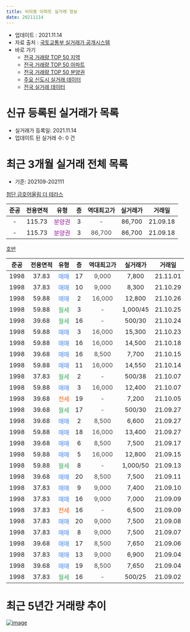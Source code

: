 ```yaml
---
title: 비아동 아파트 실거래 정보
date: 20211114
---
```


* 업데이트 : 2021.11.14
* 자료 출처 : [국토교통부 실거래가 공개시스템](http://rt.molit.go.kr)
* 바로 가기
    * [전국 거래량 TOP 50 지역](https://apt-info.github.io/apt-trade-info/tr)
    * [전국 거래량 TOP 50 아파트](https://apt-info.github.io/apt-trade-info/ta)
    * [전국 거래량 TOP 50 분양권](https://apt-info.github.io/apt-trade-info/tb)
    * [주요 신도시 실거래 데이터](https://apt-info.github.io/apt-trade-info/newtown)
    * [전국 실거래 데이터](https://apt-info.github.io/apt-trade-info/all)



<script async src="https://pagead2.googlesyndication.com/pagead/js/adsbygoogle.js"></script>
<!-- 기본광고 -->
<ins class="adsbygoogle"
     style="display:block"
     data-ad-client="ca-pub-1142216861245946"
     data-ad-slot="4805727019"
     data-ad-format="auto"
     data-full-width-responsive="true"></ins>
<script>
     (adsbygoogle = window.adsbygoogle || []).push({});
</script>


# 신규 등록된 실거래가 목록

* 실거래가 등록일: 2021.11.14
* 업데이트 된 실거래 수: 0 건




<script async src="https://pagead2.googlesyndication.com/pagead/js/adsbygoogle.js"></script>
<!-- 기본광고 -->
<ins class="adsbygoogle"
     style="display:block"
     data-ad-client="ca-pub-1142216861245946"
     data-ad-slot="4805727019"
     data-ad-format="auto"
     data-full-width-responsive="true"></ins>
<script>
     (adsbygoogle = window.adsbygoogle || []).push({});
</script>


# 최근 3개월 실거래 전체 목록
* 기준: 202109-202111


[첨단 금호어울림 더 테라스](https://search.naver.com/search.naver?query=%EC%B2%A8%EB%8B%A8+%EA%B8%88%ED%98%B8%EC%96%B4%EC%9A%B8%EB%A6%BC+%EB%8D%94+%ED%85%8C%EB%9D%BC%EC%8A%A4)

|준공|전용면적|유형|층|역대최고가|실거래가|거래일|
|:---:|:---:|:---:|:---:|:---:|:---:|:---:|
|-|115.73|<span style="color:#9C11A5">분양권</span>|3|<span style="color:#444444">-</span>|86,700|21.09.18|
|-|115.73|<span style="color:#9C11A5">분양권</span>|3|<span style="color:#444444">86,700</span>|86,700|21.09.18|

[호반](https://search.naver.com/search.naver?query=%ED%98%B8%EB%B0%98)

|준공|전용면적|유형|층|역대최고가|실거래가|거래일|
|:---:|:---:|:---:|:---:|:---:|:---:|:---:|
|1998|37.83|<span style="color:#4285F3">매매</span>|17|<span style="color:#444444">9,000</span>|7,800|21.11.01|
|1998|37.83|<span style="color:#4285F3">매매</span>|10|<span style="color:#444444">9,000</span>|8,300|21.10.29|
|1998|59.88|<span style="color:#4285F3">매매</span>|2|<span style="color:#444444">16,000</span>|12,800|21.10.26|
|1998|59.88|<span style="color:#34A853">월세</span>|3|<span style="color:#444444">-</span>|1,000/45|21.10.25|
|1998|39.68|<span style="color:#34A853">월세</span>|16|<span style="color:#444444">-</span>|500/30|21.10.24|
|1998|59.88|<span style="color:#4285F3">매매</span>|3|<span style="color:#444444">16,000</span>|15,300|21.10.23|
|1998|59.88|<span style="color:#4285F3">매매</span>|16|<span style="color:#444444">16,000</span>|14,500|21.10.18|
|1998|39.68|<span style="color:#4285F3">매매</span>|16|<span style="color:#444444">8,500</span>|7,700|21.10.15|
|1998|59.88|<span style="color:#4285F3">매매</span>|11|<span style="color:#444444">16,000</span>|14,550|21.10.14|
|1998|37.83|<span style="color:#34A853">월세</span>|2|<span style="color:#444444">-</span>|500/38|21.10.07|
|1998|59.88|<span style="color:#4285F3">매매</span>|3|<span style="color:#444444">16,000</span>|12,400|21.10.07|
|1998|39.68|<span style="color:#FF5A00">전세</span>|19|<span style="color:#444444">-</span>|7,200|21.10.05|
|1998|39.68|<span style="color:#34A853">월세</span>|17|<span style="color:#444444">-</span>|500/30|21.09.27|
|1998|39.68|<span style="color:#4285F3">매매</span>|2|<span style="color:#444444">8,500</span>|6,600|21.09.27|
|1998|59.88|<span style="color:#4285F3">매매</span>|18|<span style="color:#444444">16,000</span>|13,400|21.09.27|
|1998|39.68|<span style="color:#4285F3">매매</span>|6|<span style="color:#444444">8,500</span>|7,500|21.09.17|
|1998|59.88|<span style="color:#4285F3">매매</span>|5|<span style="color:#444444">16,000</span>|12,800|21.09.15|
|1998|59.88|<span style="color:#34A853">월세</span>|8|<span style="color:#444444">-</span>|1,000/50|21.09.13|
|1998|39.68|<span style="color:#4285F3">매매</span>|20|<span style="color:#444444">8,500</span>|7,500|21.09.11|
|1998|37.83|<span style="color:#4285F3">매매</span>|9|<span style="color:#444444">9,000</span>|7,400|21.09.10|
|1998|37.83|<span style="color:#4285F3">매매</span>|16|<span style="color:#444444">9,000</span>|7,000|21.09.09|
|1998|37.83|<span style="color:#FF5A00">전세</span>|16|<span style="color:#444444">-</span>|6,500|21.09.09|
|1998|37.83|<span style="color:#4285F3">매매</span>|20|<span style="color:#444444">9,000</span>|7,500|21.09.08|
|1998|37.83|<span style="color:#4285F3">매매</span>|8|<span style="color:#444444">9,000</span>|7,500|21.09.07|
|1998|39.68|<span style="color:#4285F3">매매</span>|17|<span style="color:#444444">8,500</span>|7,650|21.09.06|
|1998|37.83|<span style="color:#4285F3">매매</span>|13|<span style="color:#444444">9,000</span>|6,900|21.09.04|
|1998|39.68|<span style="color:#4285F3">매매</span>|19|<span style="color:#444444">8,500</span>|7,650|21.09.04|
|1998|37.83|<span style="color:#34A853">월세</span>|16|<span style="color:#444444">-</span>|500/25|21.09.02|



<script async src="https://pagead2.googlesyndication.com/pagead/js/adsbygoogle.js"></script>
<!-- 기본광고 -->
<ins class="adsbygoogle"
     style="display:block"
     data-ad-client="ca-pub-1142216861245946"
     data-ad-slot="4805727019"
     data-ad-format="auto"
     data-full-width-responsive="true"></ins>
<script>
     (adsbygoogle = window.adsbygoogle || []).push({});
</script>


# 최근 5년간 거래량 추이


<div style="width:100%;">
    <canvas id="deal_progress" height="200"></canvas>
</div>

<script>
new Chart(document.getElementById("deal_progress"), {
    type: 'line',
    data: {
        labels: ['16.01','16.02','16.03','16.04','16.05','16.06','16.07','16.08','16.09','16.10','16.11','16.12','17.01','17.02','17.03','17.04','17.05','17.06','17.07','17.08','17.09','17.10','17.11','17.12','18.01','18.02','18.03','18.04','18.05','18.06','18.07','18.08','18.09','18.10','18.11','18.12','19.01','19.02','19.03','19.04','19.05','19.06','19.07','19.08','19.09','19.10','19.11','19.12','20.01','20.02','20.03','20.04','20.05','20.06','20.07','20.08','20.09','20.10','20.11','20.12','21.01','21.02','21.03','21.04','21.05','21.06','21.07','21.08','21.09','21.10','21.11'],
        datasets: [{
            label: '매매/분양권',
            data: [16,13,9,8,16,7,9,14,7,4,13,8,10,13,15,10,8,5,12,6,13,30,18,10,10,9,16,12,10,15,12,18,17,8,8,8,10,10,15,17,14,7,7,10,9,4,8,8,5,9,12,6,3,7,7,8,13,10,11,9,6,4,7,5,6,9,6,11,14,7,1],
            borderColor: "rgba(66, 133, 243, 1)",
            backgroundColor: "rgba(66, 133, 243, 0.05)",
            borderWidth: 1,
            pointRadius: 0,
            fill: false,
            lineTension: 0
        },{
            label: '전/월세',
            data: [8,12,10,11,13,11,9,18,12,11,5,3,3,7,10,7,9,11,3,11,7,8,3,4,1,3,8,5,4,8,4,1,2,3,4,2,1,0,8,4,3,3,4,2,6,4,4,3,4,8,4,5,7,1,4,6,4,4,3,3,3,5,3,4,3,5,0,3,4,4,0],
            borderColor: "rgba(255, 90, 0, 1)",
            backgroundColor: "rgba(255, 90, 0, 0.05)",
            borderWidth: 1,
            pointRadius: 0,
            fill: false,
            lineTension: 0
        },{
            label: '합계',
            data: [24,25,19,19,29,18,18,32,19,15,18,11,13,20,25,17,17,16,15,17,20,38,21,14,11,12,24,17,14,23,16,19,19,11,12,10,11,10,23,21,17,10,11,12,15,8,12,11,9,17,16,11,10,8,11,14,17,14,14,12,9,9,10,9,9,14,6,14,18,11,1],
            borderColor: "rgba(0, 0, 0, 1)",
            backgroundColor: "rgba(0, 0, 0, 0.03)",
            borderWidth: 0.1,
            pointRadius: 0,
            fill: true,
            lineTension: 0
        }
        ]
    },
    options: {
        responsive: true,
        title: {
            display: false
        },
        tooltips: {
            mode: 'index',
            intersect: false
        },
        hover: {
            mode: 'nearest',
            intersect: true
        },
        scales: {
            xAxes: [{
                display: true,
                scaleLabel: {
                    display: true,
                    labelString: '년/월'
                }
            }],
            yAxes: [{
                display: true,
                ticks: {
                    suggestedMin: 0,
                },
                scaleLabel: {
                    display: true,
                    labelString: '실거래 수'
                }
            }]
        }
    }
});

</script>


[![image](https://apt-info.github.io/images/2020-01-03-apt-trade-info/1024x500.png)](https://play.google.com/store/apps/details?id=com.aptinfo.apttradeinfo)

